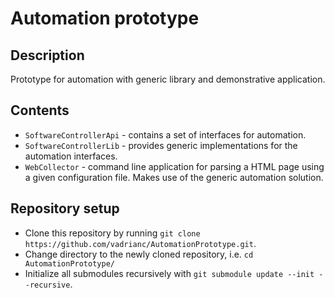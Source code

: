 # Automation prototype

## Description

Prototype for automation with generic library and demonstrative application.

## Contents

* `SoftwareControllerApi` - contains a set of interfaces for automation.
* `SoftwareControllerLib` - provides generic implementations for the automation interfaces.
* `WebCollector` - command line application for parsing a HTML page using a given configuration file. Makes use of the generic automation solution.

## Repository setup

* Clone this repository by running `git clone https://github.com/vadrianc/AutomationPrototype.git`.
* Change directory to the newly cloned repository, i.e. `cd AutomationPrototype/`
* Initialize all submodules recursively with `git submodule update --init --recursive`.
